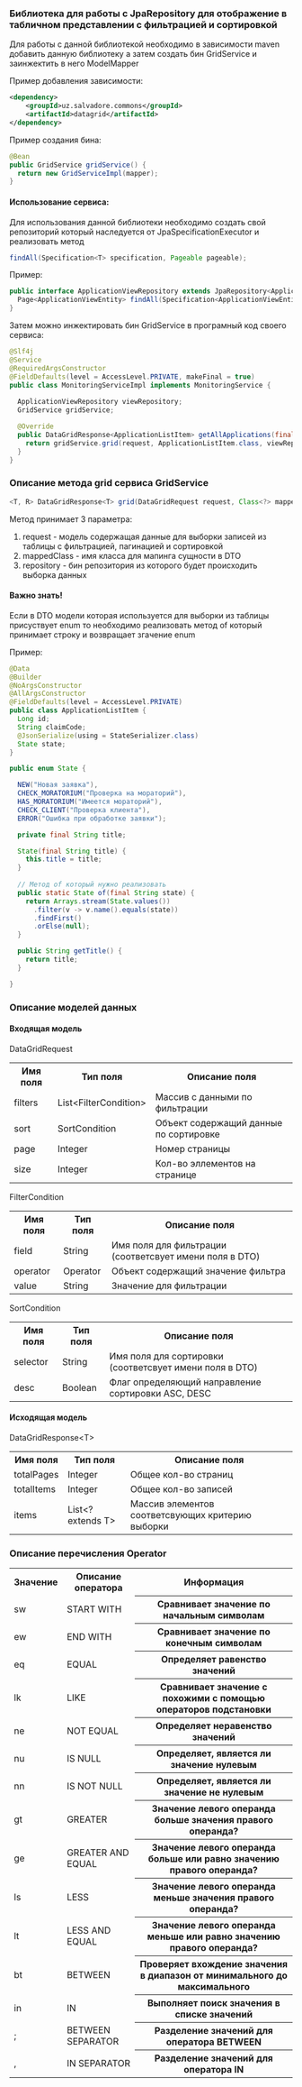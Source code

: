 <h3>Библиотека для работы с JpaRepository для отображение в табличном представлении с фильтрацией и сортировкой</h3>

<p>Для работы с данной библиотекой необходимо в зависимости maven добавить данную библиотеку а затем создать бин GridService и заинжектить в него ModelMapper</p>

<p>Пример добавления зависимости:</p>

```xml
<dependency>
    <groupId>uz.salvadore.commons</groupId>
    <artifactId>datagrid</artifactId>
</dependency>
```

<p>Пример создания бина:</p>

```java
@Bean
public GridService gridService() {
  return new GridServiceImpl(mapper);
}
```
<h4>Использование сервиса:</h4>
<p>Для использования данной библиотеки необходимо создать свой репозиторий который наследуется от JpaSpecificationExecutor и реализовать метод</p>

```java
findAll(Specification<T> specification, Pageable pageable);
```
<p>Пример: </p>

```java
public interface ApplicationViewRepository extends JpaRepository<ApplicationViewEntity, Long>, JpaSpecificationExecutor<ApplicationViewEntity> {
  Page<ApplicationViewEntity> findAll(Specification<ApplicationViewEntity> specification, Pageable pageable);
}
```

<p>Затем можно инжектировать бин GridService в програмный код своего сервиса:</p>

```java
@Slf4j
@Service
@RequiredArgsConstructor
@FieldDefaults(level = AccessLevel.PRIVATE, makeFinal = true)
public class MonitoringServiceImpl implements MonitoringService {
  
  ApplicationViewRepository viewRepository;
  GridService gridService;

  @Override
  public DataGridResponse<ApplicationListItem> getAllApplications(final DataGridRequest request) {
    return gridService.grid(request, ApplicationListItem.class, viewRepository);
  }
}
```
<h3>Описание метода grid сервиса GridService</h3>

```java
<T, R> DataGridResponse<T> grid(DataGridRequest request, Class<?> mappedClass, JpaSpecificationExecutor<R> repository);
```
<p>Метод принимает 3 параметра:</p>
<ol>
    <li>request - модель содержащая данные для выборки записей из таблицы с фильтрацией, пагинацией и сортировкой</li>
    <li>mappedClass - имя класса для мапинга сущности в DTO</li>
    <li>repository - бин репозитория из которого будет происходить выборка данных</li>
</ol>

<h4>Важно знать!</h4>

<p>Если в DTO модели которая используется для выборки из таблицы присуствует enum то необходимо реализовать метод of который принимает строку и возвращает згачение enum</p>
<p>Пример:</p>

```java
@Data
@Builder
@NoArgsConstructor
@AllArgsConstructor
@FieldDefaults(level = AccessLevel.PRIVATE)
public class ApplicationListItem {
  Long id;
  String claimCode;
  @JsonSerialize(using = StateSerializer.class)
  State state;
}
```

```java
public enum State {

  NEW("Новая заявка"),
  CHECK_MORATORIUM("Проверка на мораторий"),
  HAS_MORATORIUM("Имеется мораторий"),
  CHECK_CLIENT("Проверка клиента"),
  ERROR("Ошибка при обработке заявки");

  private final String title;

  State(final String title) {
    this.title = title;
  }
  
  // Метод of который нужно реализовать
  public static State of(final String state) {
    return Arrays.stream(State.values())
      .filter(v -> v.name().equals(state))
      .findFirst()
      .orElse(null);
  }

  public String getTitle() {
    return title;
  }

}
```

<h3>Описание моделей данных</h3>

<h4>Входящая модель</h4>

<p>DataGridRequest</p>

<table>
  <tr>
    <th>Имя поля</th>
    <th>Тип поля</th>
    <th>Описание поля</th>
  </tr>
  <tr>
    <td>filters</td>
    <td>List&#60;FilterCondition&#62;</td>
    <td>Массив с данными по фильтрации</td>
  </tr>
  <tr>
    <td>sort</td>
    <td>SortCondition</td>
    <td>Объект содержащий данные по сортировке</td>
  </tr>
  <tr>
    <td>page</td>
    <td>Integer</td>
    <td>Номер страницы</td>
  </tr>
  <tr>
    <td>size</td>
    <td>Integer</td>
    <td>Кол-во эллементов на странице</td>
  </tr>
</table>

<p>FilterCondition</p>

<table>
  <tr>
    <th>Имя поля</th>
    <th>Тип поля</th>
    <th>Описание поля</th>
  </tr>
  <tr>
    <td>field</td>
    <td>String</td>
    <td>Имя поля для фильтрации (соответсвует имени поля в DTO)</td>
  </tr>
  <tr>
    <td>operator</td>
    <td>Operator</td>
    <td>Объект содержащий значение фильтра</td>
  </tr>
  <tr>
    <td>value</td>
    <td>String</td>
    <td>Значение для фильтрации</td>
  </tr>
</table>

<p>SortCondition</p>

<table>
  <tr>
    <th>Имя поля</th>
    <th>Тип поля</th>
    <th>Описание поля</th>
  </tr>
  <tr>
    <td>selector</td>
    <td>String</td>
    <td>Имя поля для сортировки (соответсвует имени поля в DTO)</td>
  </tr>
  <tr>
    <td>desc</td>
    <td>Boolean</td>
    <td>Флаг определяющий направление сортировки ASC, DESC</td>
  </tr>
</table>

<h4>Исходящая модель</h4>

<p>DataGridResponse&#60;T&#62;</p>

<table>
  <tr>
    <th>Имя поля</th>
    <th>Тип поля</th>
    <th>Описание поля</th>
  </tr>
  <tr>
    <td>totalPages</td>
    <td>Integer</td>
    <td>Общее кол-во страниц</td>
  </tr>
  <tr>
    <td>totalItems</td>
    <td>Integer</td>
    <td>Общее кол-во записей</td>
  </tr>
  <tr>
    <td>items</td>
    <td>List&#60;? extends T&#62;</td>
    <td>Массив элементов соответсвующих критерию выборки</td>
  </tr>
</table>

<h3>Описание перечисления Operator</h3>

<table>
  <tr>
    <th>Значение</th>
    <th>Описание оператора</th>
    <th>Информация</th>
  </tr>
  <tr>
    <td>sw</td>
    <td>START WITH</td>
    <th>Сравнивает значение по начальным символам</th>
  </tr>
  <tr>
    <td>ew</td>
    <td>END WITH</td>
    <th>Сравнивает значение по конечным символам</th>
  </tr>
  <tr>
    <td>eq</td>
    <td>EQUAL</td>
    <th>Определяет равенство значений</th>
  </tr>
  <tr>
    <td>lk</td>
    <td>LIKE</td>
    <th>Сравнивает значение с похожими с помощью операторов подстановки</th>
  </tr>
  <tr>
    <td>ne</td>
    <td>NOT EQUAL</td>
    <th>Определяет неравенство значений</th>
  </tr>
  <tr>
    <td>nu</td>
    <td>IS NULL</td>
    <th>Определяет, является ли значение нулевым</th>
  </tr>
  <tr>
    <td>nn</td>
    <td>IS NOT NULL</td>
    <th>Определяет, является ли значение не нулевым</th>
  </tr>
  <tr>
    <td>gt</td>
    <td>GREATER</td>
    <th>Значение левого операнда больше значения правого операнда?</th>
  </tr>
  <tr>
    <td>ge</td>
    <td>GREATER AND EQUAL</td>
    <th>Значение левого операнда больше или равно значению правого операнда?</th>
  </tr>
  <tr>
    <td>ls</td>
    <td>LESS</td>
    <th>Значение левого операнда меньше значения правого операнда?</th>
  </tr>
  <tr>
    <td>lt</td>
    <td>LESS AND EQUAL</td>
    <th>Значение левого операнда меньше или равно значению правого операнда?</th>
  </tr>
  <tr>
    <td>bt</td>
    <td>BETWEEN</td>
    <th>Проверяет вхождение значения в диапазон от минимального до максимального</th>
  </tr>
  <tr>
    <td>in</td>
    <td>IN</td>
    <th>Выполняет поиск значения в списке значений</th>
  </tr>
  <tr>
    <td>;</td>
    <td>BETWEEN SEPARATOR</td>
    <th>Разделение значений для оператора BETWEEN</th>
  </tr>
  <tr>
    <td>,</td>
    <td>IN SEPARATOR</td>
    <th>Разделение значений для оператора IN</th>
  </tr>
</table>




